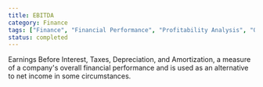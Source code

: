 ```yaml
---
title: EBITDA
category: Finance
tags: ["Finance", "Financial Performance", "Profitability Analysis", "Operational Efficiency"]
status: completed
---
```

Earnings Before Interest, Taxes, Depreciation, and Amortization, a measure of a company's overall financial performance and is used as an alternative to net income in some circumstances.